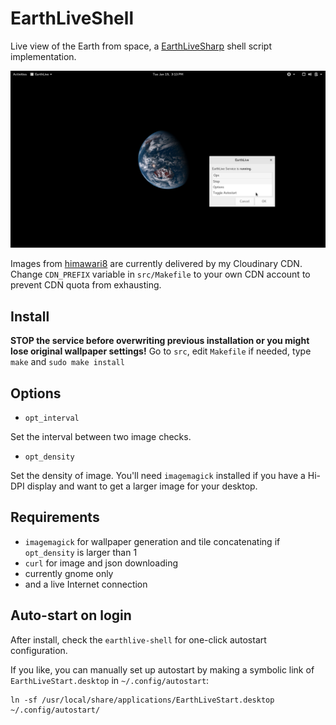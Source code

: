 EarthLiveShell
==============
Live view of the Earth from space, a [EarthLiveSharp](https://github.com/bitdust/EarthLiveSharp) shell script implementation.

![Screenshot](Screenshot.png)

Images from [himawari8](http://himawari8.nict.go.jp) are currently delivered by my Cloudinary CDN. Change `CDN_PREFIX` variable in `src/Makefile` to your own CDN account to prevent CDN quota from exhausting.

Install
-------
__STOP the service before overwriting previous installation or you might lose original wallpaper settings!__ Go to `src`, edit `Makefile` if needed, type `make` and `sudo make install`

Options
-------
* `opt_interval`

Set the interval between two image checks.

* `opt_density`

Set the density of image. You'll need `imagemagick` installed if you have a Hi-DPI display and want to get a larger image for your desktop.

Requirements
------------
* `imagemagick` for wallpaper generation and tile concatenating if `opt_density` is larger than 1
* `curl` for image and json downloading
* currently gnome only
* and a live Internet connection

Auto-start on login
-------------------
After install, check the `earthlive-shell` for one-click autostart configuration.

If you like, you can manually set up autostart by making a symbolic link of `EarthLiveStart.desktop` in `~/.config/autostart`:
```
ln -sf /usr/local/share/applications/EarthLiveStart.desktop ~/.config/autostart/
```
